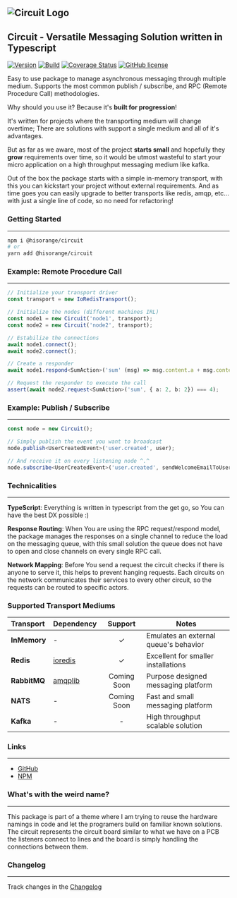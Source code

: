 ## ![Circuit Logo](https://user-images.githubusercontent.com/3441017/126361006-5272a10e-d123-404d-90ea-60a832258eec.png)

## Circuit - Versatile Messaging Solution written in Typescript

[![Version](https://badge.fury.io/gh/hisorange%2Fcircuit.svg)](https://badge.fury.io/gh/hisorange%2Fcircuit)
[![Build](https://github.com/hisorange/circuit/actions/workflows/publish.yml/badge.svg?branch=main)](https://github.com/hisorange/circuit/actions/workflows/publish.yml)
[![Coverage Status](https://coveralls.io/repos/github/hisorange/circuit/badge.svg)](https://coveralls.io/github/hisorange/circuit)
[![GitHub license](https://img.shields.io/github/license/hisorange/circuit)](https://github.com/hisorange/circuit/blob/main/LICENSE)

Easy to use package to manage asynchronous messaging through multiple medium. Supports the most common publish / subscribe, and RPC (Remote Procedure Call) methodologies.

Why should you use it? Because it's **built for progression**!

It's written for projects where the transporting medium will change overtime; There are solutions with support a single medium and all of it's advantages.

But as far as we aware, most of the project **starts small** and hopefully they **grow** requirements over time, so it would be utmost wasteful to start your micro application on a high throughput
messaging medium like kafka.

Out of the box the package starts with a simple in-memory transport, with this you can kickstart your project without external requirements.
And as time goes you can easily upgrade to better transports like redis, amqp, etc... with just a single line of code, so no need for refactoring!

### Getting Started

---

```sh
npm i @hisorange/circuit
# or
yarn add @hisorange/circuit
```

### Example: Remote Procedure Call

---

```ts
// Initialize your transport driver
const transport = new IoRedisTransport();

// Initialize the nodes (different machines IRL)
const node1 = new Circuit('node1', transport);
const node2 = new Circuit('node2', transport);

// Estabilize the connections
await node1.connect();
await node2.connect();

// Create a responder
await node1.respond<SumAction>('sum' (msg) => msg.content.a + msg.content.b);

// Request the responder to execute the call
assert(await node2.request<SumAction>('sum', { a: 2, b: 2}) === 4);
```

### Example: Publish / Subscribe

---

```ts
const node = new Circuit();

// Simply publish the event you want to broadcast
node.publish<UserCreatedEvent>('user.created', user);

// And receive it on every listening node ^.^
node.subscribe<UserCreatedEvent>('user.created', sendWelcomeEmailToUser);
```

### Technicalities

---

**TypeScript**: Everything is written in typescript from the get go, so You can have the best DX possible :)

**Response Routing**: When You are using the RPC request/respond model, the package manages the responses on a single channel to reduce the load on the messaging queue, with this small solution the queue does not have to open and close channels on every single RPC call.

**Network Mapping**: Before You send a request the circuit checks if there is anyone to serve it, this helps to prevent hanging requests. Each circuits on the network communicates their services to every other circuit, so the requests can be routed to specific actors.

### Supported Transport Mediums

| Transport    | Dependency                                       |   Support   | Notes                                 |
| :----------- | ------------------------------------------------ | :---------: | ------------------------------------- |
| **InMemory** | -                                                |      ✓      | Emulates an external queue's behavior |
| **Redis**    | [ioredis](https://www.npmjs.com/package/ioredis) |      ✓      | Excellent for smaller installations   |
| **RabbitMQ** | [amqplib](https://www.npmjs.com/package/ioredis) | Coming Soon | Purpose designed messaging platform   |
| **NATS**     | -                                                | Coming Soon | Fast and small messaging platform     |
| **Kafka**    | -                                                |      -      | High throughput scalable solution     |

### Links

---

- [GitHub](https://github.com/hisorange/circuit)
- [NPM](https://www.npmjs.com/package/@hisorange/circuit)

### What's with the weird name?

---

This package is part of a theme where I am trying to reuse the hardware namings in code and let the programers build on familiar known solutions. The circuit represents the circuit board similar to what we have on a PCB the listeners connect to lines and the board is simply handling the connections between them.

### Changelog

---

Track changes in the [Changelog](./changelog.md)
